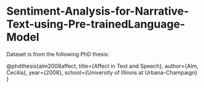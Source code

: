 # Sentiment-Analysis-for-Narrative-Text-using-Pre-trainedLanguage-Model

Dataset is from the following PhD thesis:

@phdthesis{alm2008affect,
  title={Affect in Text and Speech},
  author={Alm, Cecilia},
  year={2008},
  school={University of Illinois at Urbana-Champaign}
}
